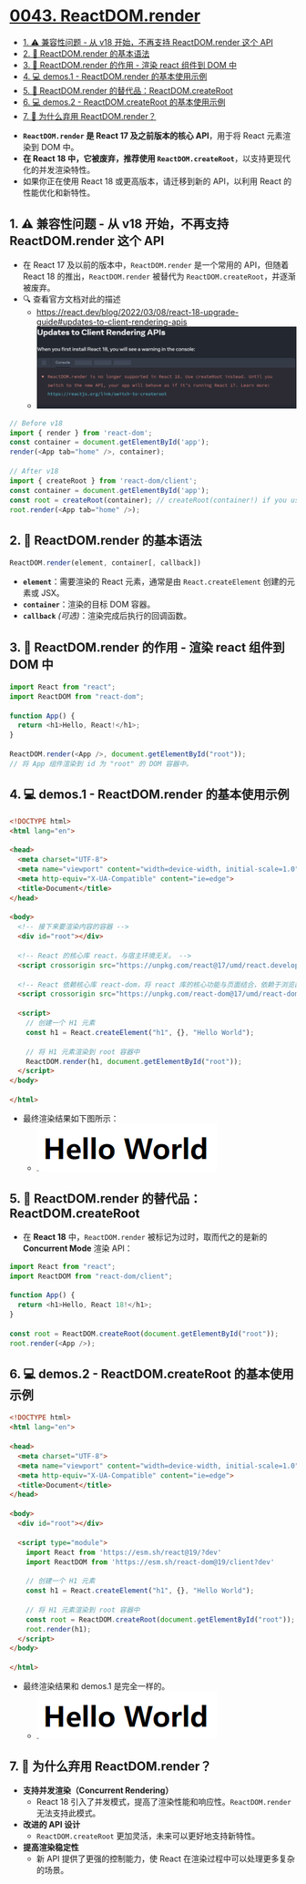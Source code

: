 # [0043. ReactDOM.render](https://github.com/Tdahuyou/TNotes.react/tree/main/notes/0043.%20ReactDOM.render)

<!-- region:toc -->

- [1. ⚠️ 兼容性问题 - 从 v18 开始，不再支持 ReactDOM.render 这个 API](#1-️-兼容性问题---从-v18-开始不再支持-reactdomrender-这个-api)
- [2. 📒 ReactDOM.render 的基本语法](#2--reactdomrender-的基本语法)
- [3. 📒 ReactDOM.render 的作用 - 渲染 react 组件到 DOM 中](#3--reactdomrender-的作用---渲染-react-组件到-dom-中)
- [4. 💻 demos.1 - ReactDOM.render 的基本使用示例](#4--demos1---reactdomrender-的基本使用示例)
- [5. 📒 ReactDOM.render 的替代品：ReactDOM.createRoot](#5--reactdomrender-的替代品reactdomcreateroot)
- [6. 💻 demos.2 - ReactDOM.createRoot 的基本使用示例](#6--demos2---reactdomcreateroot-的基本使用示例)
- [7. 🤔 为什么弃用 ReactDOM.render？](#7--为什么弃用-reactdomrender)

<!-- endregion:toc -->
- **`ReactDOM.render` 是 React 17 及之前版本的核心 API**，用于将 React 元素渲染到 DOM 中。
- **在 React 18 中，它被废弃，推荐使用 `ReactDOM.createRoot`**，以支持更现代化的并发渲染特性。
- 如果你正在使用 React 18 或更高版本，请迁移到新的 API，以利用 React 的性能优化和新特性。

## 1. ⚠️ 兼容性问题 - 从 v18 开始，不再支持 ReactDOM.render 这个 API

- 在 React 17 及以前的版本中，`ReactDOM.render` 是一个常用的 API，但随着 React 18 的推出，`ReactDOM.render` 被替代为 `ReactDOM.createRoot`，并逐渐被废弃。
- 🔍 查看官方文档对此的描述
  - https://react.dev/blog/2022/03/08/react-18-upgrade-guide#updates-to-client-rendering-apis
  - ![](assets/2025-01-10-11-23-35.png)

```js
// Before v18
import { render } from 'react-dom';
const container = document.getElementById('app');
render(<App tab="home" />, container);

// After v18
import { createRoot } from 'react-dom/client';
const container = document.getElementById('app');
const root = createRoot(container); // createRoot(container!) if you use TypeScript
root.render(<App tab="home" />);
```

## 2. 📒 ReactDOM.render 的基本语法

```javascript
ReactDOM.render(element, container[, callback])
```

- **`element`**：需要渲染的 React 元素，通常是由 `React.createElement` 创建的元素或 JSX。
- **`container`**：渲染的目标 DOM 容器。
- **`callback`** *(可选)*：渲染完成后执行的回调函数。

## 3. 📒 ReactDOM.render 的作用 - 渲染 react 组件到 DOM 中

```javascript
import React from "react";
import ReactDOM from "react-dom";

function App() {
  return <h1>Hello, React!</h1>;
}

ReactDOM.render(<App />, document.getElementById("root"));
// 将 App 组件渲染到 id 为 "root" 的 DOM 容器中。
```

## 4. 💻 demos.1 - ReactDOM.render 的基本使用示例

```html
<!DOCTYPE html>
<html lang="en">

<head>
  <meta charset="UTF-8">
  <meta name="viewport" content="width=device-width, initial-scale=1.0">
  <meta http-equiv="X-UA-Compatible" content="ie=edge">
  <title>Document</title>
</head>

<body>
  <!-- 接下来要渲染内容的容器 -->
  <div id="root"></div>

  <!-- React 的核心库 react，与宿主环境无关。 -->
  <script crossorigin src="https://unpkg.com/react@17/umd/react.development.js"></script>

  <!-- React 依赖核心库 react-dom，将 react 库的核心功能与页面结合，依赖于浏览器环境。 -->
  <script crossorigin src="https://unpkg.com/react-dom@17/umd/react-dom.development.js"></script>

  <script>
    // 创建一个 H1 元素
    const h1 = React.createElement("h1", {}, "Hello World");

    // 将 H1 元素渲染到 root 容器中
    ReactDOM.render(h1, document.getElementById("root"));
  </script>
</body>

</html>
```

- 最终渲染结果如下图所示：
  - ![](assets/2025-01-10-13-16-25.png)

## 5. 📒 ReactDOM.render 的替代品：ReactDOM.createRoot

- 在 **React 18** 中，`ReactDOM.render` 被标记为过时，取而代之的是新的 **Concurrent Mode** 渲染 API：

```javascript
import React from "react";
import ReactDOM from "react-dom/client";

function App() {
  return <h1>Hello, React 18!</h1>;
}

const root = ReactDOM.createRoot(document.getElementById("root"));
root.render(<App />);
```

## 6. 💻 demos.2 - ReactDOM.createRoot 的基本使用示例

```html
<!DOCTYPE html>
<html lang="en">

<head>
  <meta charset="UTF-8">
  <meta name="viewport" content="width=device-width, initial-scale=1.0">
  <meta http-equiv="X-UA-Compatible" content="ie=edge">
  <title>Document</title>
</head>

<body>
  <div id="root"></div>

  <script type="module">
    import React from 'https://esm.sh/react@19/?dev'
    import ReactDOM from 'https://esm.sh/react-dom@19/client?dev'

    // 创建一个 H1 元素
    const h1 = React.createElement("h1", {}, "Hello World");

    // 将 H1 元素渲染到 root 容器中
    const root = ReactDOM.createRoot(document.getElementById("root"));
    root.render(h1);
  </script>
</body>

</html>
```

- 最终渲染结果和 demos.1 是完全一样的。
  - ![](assets/2025-01-10-13-16-25.png)

## 7. 🤔 为什么弃用 ReactDOM.render？

- **支持并发渲染（Concurrent Rendering）**
   - React 18 引入了并发模式，提高了渲染性能和响应性。`ReactDOM.render` 无法支持此模式。
- **改进的 API 设计**
   - `ReactDOM.createRoot` 更加灵活，未来可以更好地支持新特性。
- **提高渲染稳定性**
   - 新 API 提供了更强的控制能力，使 React 在渲染过程中可以处理更多复杂的场景。

